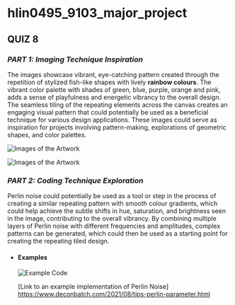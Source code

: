 # hlin0495_9103_major_project

## QUIZ 8

### *PART 1: Imaging Technique Inspiration*
The images showcase vibrant, eye-catching pattern created through the repetition of stylized fish-like shapes with lively **rainbow colours**. The vibrant color palette with shades of green, blue, purple, orange and pink, adds a sense of playfulness and energetic vibrancy to the overall design. The seamless tiling of the repeating elements across the canvas creates an engaging visual pattern that could potentially be used as a beneficial technique for various design applications. These images could serve as inspiration for projects involving pattern-making, explorations of geometric shapes, and color palettes.


![Images of the Artwork](readmeImages/Artwork%201.png)

![Images of the Artwork](readmeImages/Artwork%202.png)


### *PART 2: Coding Technique Exploration*

Perlin noise could potentially be used as a tool or step in the process of creating a similar repeating pattern with smooth colour gradients, which could help achieve the subtle shifts in hue, saturation, and brightness seen in the image, contributing to the overall vibrancy. By combining multiple layers of Perlin noise with different frequencies and amplitudes, complex patterns can be generated, which could then be used as a starting point for creating the repeating tiled design.

- #### Examples
   ![Example Code](readmeImages/Example%20Code.png)

   [Link to an example implementation of Perlin Noise] https://www.deconbatch.com/2021/08/tips-perlin-parameter.html
   